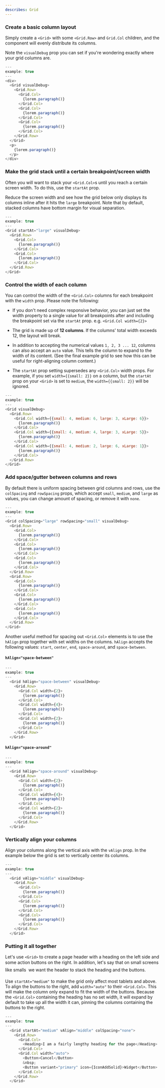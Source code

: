 ```yaml
---
describes: Grid
---
```


### Create a basic column layout

Simply create a `<Grid>` with some `<Grid.Row>` and `Grid.Col` children, and
the component will evenly distribute its columns.

Note the `visualDebug` prop you can set if you're wondering
exactly where your grid columns are.

```js
---
example: true
---
<div>
  <Grid visualDebug>
    <Grid.Row>
      <Grid.Col>
        {lorem.paragraph()}
      </Grid.Col>
      <Grid.Col>
        {lorem.paragraph()}
      </Grid.Col>
      <Grid.Col>
        {lorem.paragraph()}
      </Grid.Col>
    </Grid.Row>
  </Grid>
  <p>
    {lorem.paragraph()}
  </p>
</div>
```

### Make the grid stack until a certain breakpoint/screen width

Often you will want to stack your `<Grid.Col>`s until you reach a certain
screen width. To do this, use the `startAt` prop.

Reduce the screen width and see how the grid below only displays its
columns inline after it hits the `large` breakpoint. Note that by
default, stacked columns have bottom margin for visual separation.

```js
---
example: true
---
<Grid startAt="large" visualDebug>
  <Grid.Row>
    <Grid.Col>
      {lorem.paragraph()}
    </Grid.Col>
    <Grid.Col>
      {lorem.paragraph()}
    </Grid.Col>
  </Grid.Row>
</Grid>
```

### Control the width of each column

You can control the width of the `<Grid.Col>` columns for each
breakpoint with the `width` prop. Please note the following:

+ If you don't need complex responsive behavior, you can just set
  the width property to a single value for all breakpoints after
  and including the breakpoint set via the `startAt` prop. e.g.
  `<Grid.Col width={2}>`

+ The grid is made up of **12 columns**. If the columns' total
  width exceeds 12, the layout will break.

+ In addition to accepting the numerical values `1, 2, 3 ... 12`,
  columns can also accept an `auto` value. This tells the column
  to expand to the width of its content. (See the final example grid
  to see how this can be useful for right-aligning column content.)

+ The `startAt` prop setting supersedes any `<Grid.Col>` width props. For
  example, if you set `width={{small: 2}}` on a column, but the `startAt` prop
  on your `<Grid>` is set to `medium`, the `width={{small: 2}}` will be ignored.

```js
---
example: true
---
<Grid visualDebug>
  <Grid.Row>
    <Grid.Col width={{small: 4, medium: 6, large: 3, xLarge: 6}}>
      {lorem.paragraph()}
    </Grid.Col>
    <Grid.Col width={{small: 4, medium: 4, large: 3, xLarge: 5}}>
      {lorem.paragraph()}
    </Grid.Col>
    <Grid.Col width={{small: 4, medium: 2, large: 6, xLarge: 1}}>
      {lorem.paragraph()}
    </Grid.Col>
  </Grid.Row>
</Grid>
```

### Add space/gutter between columns and rows

By default there is uniform spacing between grid columns and rows, use the `colSpacing` and
`rowSpacing` props, which accept `small`, `medium`, and `large` as values, you can change amount of spacing,
or remove it with `none`.

```js
---
example: true
---
<Grid colSpacing="large" rowSpacing="small" visualDebug>
  <Grid.Row>
    <Grid.Col>
      {lorem.paragraph()}
    </Grid.Col>
    <Grid.Col>
      {lorem.paragraph()}
    </Grid.Col>
    <Grid.Col>
      {lorem.paragraph()}
    </Grid.Col>
  </Grid.Row>
  <Grid.Row>
    <Grid.Col>
      {lorem.paragraph()}
    </Grid.Col>
    <Grid.Col>
      {lorem.paragraph()}
    </Grid.Col>
    <Grid.Col>
      {lorem.paragraph()}
    </Grid.Col>
  </Grid.Row>
</Grid>
```

Another useful method for spacing out `<Grid.Col>` elements is to use the `hAlign`
prop together with set widths on the columns. `hAlign` accepts the following
values: `start`, `center`, `end`, `space-around`, and `space-between`.

#### `hAlign="space-between"`

```js
---
example: true
---
  <Grid hAlign="space-between" visualDebug>
    <Grid.Row>
      <Grid.Col width={2}>
        {lorem.paragraph()}
      </Grid.Col>
      <Grid.Col width={4}>
        {lorem.paragraph()}
      </Grid.Col>
      <Grid.Col width={2}>
        {lorem.paragraph()}
      </Grid.Col>
    </Grid.Row>
  </Grid>
```

#### `hAlign="space-around"`

```js
---
example: true
---
  <Grid hAlign="space-around" visualDebug>
    <Grid.Row>
      <Grid.Col width={2}>
        {lorem.paragraph()}
      </Grid.Col>
      <Grid.Col width={4}>
        {lorem.paragraph()}
      </Grid.Col>
      <Grid.Col width={2}>
        {lorem.paragraph()}
      </Grid.Col>
    </Grid.Row>
  </Grid>
```

### Vertically align your columns

Align your columns along the vertical axis with the `vAlign` prop. In the example
below the grid is set to vertically center its columns.

```js
---
example: true
---
  <Grid vAlign="middle" visualDebug>
    <Grid.Row>
      <Grid.Col>
        {lorem.paragraph()}
      </Grid.Col>
      <Grid.Col>
        {lorem.paragraph()}
      </Grid.Col>
      <Grid.Col>
        {lorem.paragraph()}
      </Grid.Col>
    </Grid.Row>
  </Grid>
```

### Putting it all together

Let's use `<Grid>` to create a page header with a heading on the left side
and some action buttons on the right. In addition, let's say that on small
screens &#151; like smalls &#151; we want the header to stack the heading and
the buttons.

Use `startAt="medium"` to make the grid only affect most tablets and above. To align
the buttons to the right, add `width="auto"` to their `<Grid.Col>`. This will
make the column only expand to fit the width of the buttons. Because the
`<Grid.Col>` containing the heading has no set width, it will expand by default
to take up all the width it can, pinning the columns containing the buttons
to the right.

```js
---
example: true
---
  <Grid startAt="medium" vAlign="middle" colSpacing="none">
    <Grid.Row>
      <Grid.Col>
        <Heading>I am a fairly lengthy heading for the page</Heading>
      </Grid.Col>
      <Grid.Col width="auto">
        <Button>Cancel</Button>
        &nbsp;
        <Button variant="primary" icon={IconAddSolid}>Widget</Button>
      </Grid.Col>
    </Grid.Row>
  </Grid>
```
